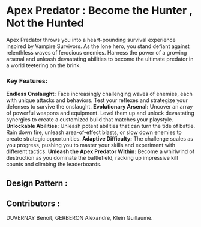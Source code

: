 ﻿# Apex Predator : Become the Hunter , Not the Hunted
Apex Predator throws you into a heart-pounding survival experience inspired by Vampire Survivors. As the lone hero, you stand defiant against relenthless waves of ferocious enemies. Harness the power of a growing arsenal and unleash devastating abilities to become the ultimate predator in a world teetering on the brink.

### Key Features:
**Endless Onslaught:** Face increasingly challenging waves of enemies, each with unique attacks and behaviors. Test your reflexes and strategize your defenses to survive the onslaught.
**Evolutionary Arsenal:** Uncover an array of powerful weapons and equipment. Level them up and unlock devastating synergies to create a customized build that matches your playstyle.
**Unlockable Abilities:** Unleash potent abilities that can turn the tide of battle. Rain down fire, unleash area-of-effect blasts, or slow down enemies to create strategic opportunities.
**Adaptive Difficulty:** The challenge scales as you progress, pushing you to master your skills and experiment with different tactics.
**Unleash the Apex Predator Within:** Become a whirlwind of destruction as you dominate the battlefield, racking up impressive kill counts and climbing the leaderboards.

## Design Pattern :


## Contributors :
DUVERNAY Benoit,
GERBERON Alexandre,
Klein Guillaume.

